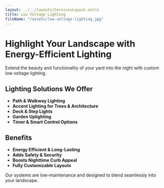 ```yaml
---
layout: ../../layouts/ServicesLayout.astro
title: Low Voltage Lighting
fileName: "/assets/low-voltage-lighting.jpg"
---
```


# Highlight Your Landscape with Energy-Efficient Lighting

Extend the beauty and functionality of your yard into the night with custom low voltage lighting.

## Lighting Solutions We Offer

- **Path & Walkway Lighting**  
- **Accent Lighting for Trees & Architecture**  
- **Deck & Step Lights**  
- **Garden Uplighting**  
- **Timer & Smart Control Options**

## Benefits

- **Energy Efficient & Long-Lasting**  
- **Adds Safety & Security**  
- **Boosts Nighttime Curb Appeal**  
- **Fully Customizable Layouts**

Our systems are low-maintenance and designed to blend seamlessly into your landscape.
